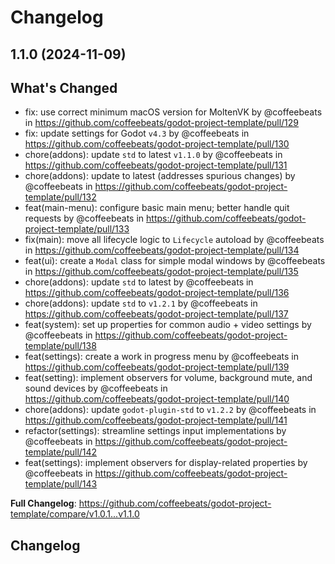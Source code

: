 # Changelog

## 1.1.0 (2024-11-09)

## What's Changed
* fix: use correct minimum macOS version for MoltenVK by @coffeebeats in https://github.com/coffeebeats/godot-project-template/pull/129
* fix: update settings for Godot `v4.3` by @coffeebeats in https://github.com/coffeebeats/godot-project-template/pull/130
* chore(addons): update `std` to latest `v1.1.0` by @coffeebeats in https://github.com/coffeebeats/godot-project-template/pull/131
* chore(addons): update to latest (addresses spurious changes) by @coffeebeats in https://github.com/coffeebeats/godot-project-template/pull/132
* feat(main-menu): configure basic main menu; better handle quit requests by @coffeebeats in https://github.com/coffeebeats/godot-project-template/pull/133
* fix(main): move all lifecycle logic to `Lifecycle` autoload by @coffeebeats in https://github.com/coffeebeats/godot-project-template/pull/134
* feat(ui): create a `Modal` class for simple modal windows by @coffeebeats in https://github.com/coffeebeats/godot-project-template/pull/135
* chore(addons): update `std` to latest by @coffeebeats in https://github.com/coffeebeats/godot-project-template/pull/136
* chore(addons): update `std` to `v1.2.1` by @coffeebeats in https://github.com/coffeebeats/godot-project-template/pull/137
* feat(system): set up properties for common audio + video settings by @coffeebeats in https://github.com/coffeebeats/godot-project-template/pull/138
* feat(settings): create a work in progress menu by @coffeebeats in https://github.com/coffeebeats/godot-project-template/pull/139
* feat(setting): implement observers for volume, background mute, and sound devices by @coffeebeats in https://github.com/coffeebeats/godot-project-template/pull/140
* chore(addons): update `godot-plugin-std` to `v1.2.2` by @coffeebeats in https://github.com/coffeebeats/godot-project-template/pull/141
* refactor(settings): streamline settings input implementations by @coffeebeats in https://github.com/coffeebeats/godot-project-template/pull/142
* feat(settings): implement observers for display-related properties by @coffeebeats in https://github.com/coffeebeats/godot-project-template/pull/143


**Full Changelog**: https://github.com/coffeebeats/godot-project-template/compare/v1.0.1...v1.1.0

## Changelog
